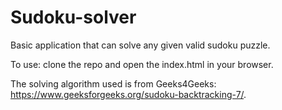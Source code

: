 # Sudoku-solver
Basic application that can solve any given valid sudoku puzzle.  

To use: clone the repo and open the index.html in your browser.

The solving algorithm used is from Geeks4Geeks: https://www.geeksforgeeks.org/sudoku-backtracking-7/.
